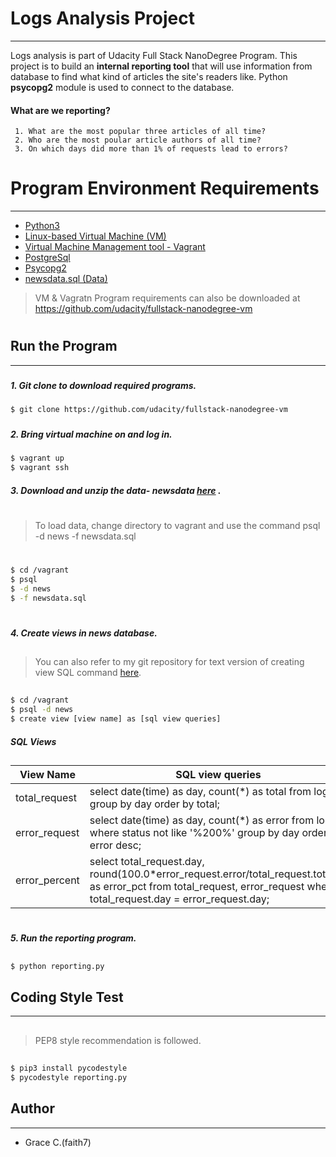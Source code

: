 # Logs Analysis Project
***
Logs analysis is part of Udacity Full Stack NanoDegree Program.  This project is to build an **internal reporting tool**  that will use information from database to find what kind of articles the site's readers like.  Python **psycopg2** module is used to connect to the database. 

#### What are we reporting? 
     1. What are the most popular three articles of all time? 
     2. Who are the most poular article authors of all time? 
     3. On which days did more than 1% of requests lead to errors?
#
#
# Program Environment Requirements 
***
  - [Python3](https://www.python.org/downloads/)
  - [Linux-based Virtual Machine (VM)](https://www.virtualbox.org/wiki/Download_Old_Builds) 
  - [Virtual Machine Management tool - Vagrant](https://www.vagrantup.com/downloads.html)
  - [PostgreSql](https://www.postgresql.org/)
  - [Psycopg2](http://initd.org/psycopg/)
  - [newsdata.sql (Data)](https://github.com/faith7/Udacity_Projects_FullStack/tree/master/Project1_Log%20Analysis/data)

> VM & Vagratn Program requirements can also be downloaded at 
https://github.com/udacity/fullstack-nanodegree-vm
#
## Run the Program 
***
###
##### 1. Git clone to download required programs. 
###
```sh 
$ git clone https://github.com/udacity/fullstack-nanodegree-vm
```
###
##### 2. Bring virtual machine on and log in. 
###
```sh
$ vagrant up
$ vagrant ssh
```

##### 3. Download and unzip the data- newsdata   [here](https://github.com/faith7/Udacity_Projects_FullStack/tree/master/Project1_Log%20Analysis/data) . 
#
> To load data, change directory to vagrant and use the command psql -d news -f newsdata.sql
#
```sh
$ cd /vagrant 
$ psql 
$ -d news
$ -f newsdata.sql
```
#
##### 4. Create views in news database. 
##
>   You can also refer to my git repository for text version of creating view SQL command [here](https://github.com/faith7/Udacity_Projects_FullStack/tree/master/Project1_Log%20Analysis).
##
```sh
$ cd /vagrant 
$ psql -d news
$ create view [view name] as [sql view queries] 
```
##### SQL Views 
##
| View Name | SQL view queries |
| ------ | ------ |
| total_request| select date(time) as day, count(*) as total from log group by day order by total; 
| error_request | select date(time) as day, count(*) as error from log where status not like '%200%' group by day order by error desc; 
| error_percent | select total_request.day, round(100.0*error_request.error/total_request.total,2) as error_pct from total_request, error_request where total_request.day = error_request.day; |

#
##### 5. Run the reporting program. 
##
```sh
$ python reporting.py
```
## Coding Style Test
***
##
> PEP8 style recommendation is followed. 
##
```sh
$ pip3 install pycodestyle
$ pycodestyle reporting.py
```

## Author
***
 * Grace C.(faith7) 
 